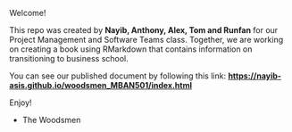 Welcome! 

This repo was created by **Nayib, Anthony, Alex, Tom and Runfan** for our Project Management and Software Teams class. Together, we are working on creating a book using RMarkdown that contains information on transitioning to business school.

You can see our published document by following this link: **https://nayib-asis.github.io/woodsmen_MBAN501/index.html**

Enjoy!

- The Woodsmen